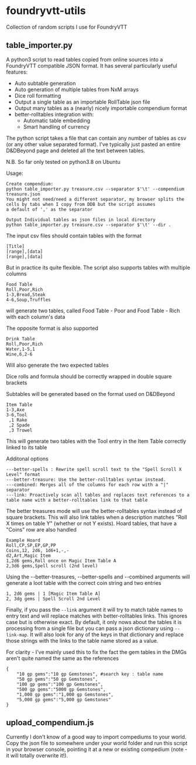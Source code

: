 # foundryvtt-utils
Collection of random scripts I use for FoundryVTT

## table_importer.py
A python3 script to read tables copied from online sources into a FoundryVTT compatible JSON format. It has several particularly useful features:
- Auto subtable generation
- Auto generation of multiple tables from NxM arrays
- Dice roll formatting
- Output a single table as an importable RollTable json file
- Output many tables as a (nearly) nicely importable compendium format
- better-rolltables integration with:
  - Automatic table embedding
  - Smart handling of currency

The python script takes a file that can contain any number of tables as csv (or any other value separated format). I've typically just pasted an entire D&DBeyond page and deleted all the text between tables.

N.B. So far only tested on python3.8 on Ubuntu

Usage:
```
Create compendium:
python table_importer.py treasure.csv --separator $'\t' --compendium treasure.json
You might not need/need a different separator, my browser splits the cells by tabs when I copy from DDB but the script assumes
a default of ',' as the separator

Output Individual tables as json files in local directory
python table_importer.py treasure.csv --separator $'\t' --dir .
```

The input csv files should contain tables with the format
```
[Title]
[range],[data]
[range],[data]
```
But in practice its quite flexible. The script also supports tables with multiple columns
```
Food Table
Roll,Poor,Rich
1-3,Bread,Steak
4-6,Soup,Truffles
```
will generate two tables, called Food Table - Poor and Food Table - Rich with each column's data

The opposite format is also supported
```
Drink Table
Roll,Poor,Rich
Water,1-5,1
Wine,6,2-6
```
Will also generate the two expected tables

Dice rolls and formula should be correctly wrapped in double square brackets

Subtables will be generated based on the format used on D&DBeyond
```
Item Table
1-3,Axe
3-6,Tool
 ,1 Rake
 ,2 Spade
 ,3 Trowel
```
This will generate two tables with the Tool entry in the Item Table correctly linked to its table

Additonal options
```
---better-spells : Rewrite spell scroll text to the "Spell Scroll X Level" format
---better-treasure: Use the better-rolltables syntax instead.
---combined: Merges all of the columns for each row with a "|" separator
---link: Proactively scan all tables and replaces text references to a table name with a better-rolltables link to that table
```
The better treasures mode will use the better-rolltables syntax instead of square brackets. This will also link tables when a description matches "Roll X times on table Y" (whether or not Y exists). Hoard tables, that have a "Coins" row are also handled
```
Example Hoard
Roll,CP,SP,EP,GP,PP
Coins,12, 2d6, 1d6+1,-,-
d2,Art,Magic Item
1,2d6 gems,Roll once on Magic Item Table A
2,3d6 gems,Spell scroll (2nd level)
```
Using the --better-treasures, --better-spells and --combined arguments will generate a loot table with the correct coin string and two entries
```
1, 2d6 gems | 1 [Magic Item Table A]
2, 3dg gems | Spell Scroll 2nd Level
```
Finally, if you pass the `--link` argument it will try to match table names to entry text and will replace matches with better-rolltables links. This ignores case but is otherwise exact. By default, it only nows about the tables it is processing from a single file but you can pass a json dictionary using `--link-map`. It will also look for any of the keys in that dictionary and replace those strings with the links to the table name stored as a value.

For clarity - I've mainly used this to fix the fact the gem tables in the DMGs aren't quite named the same as the references
```
{
    "10 gp gems":"10 gp Gemstones", #search key : table name
    "50 gp gems":"50 gp Gemstones",
    "100 gp gems":"100 gp Gemstones",
    "500 gp gems":"5000 gp Gemstones",
    "1,000 gp gems":"1,000 gp Gemstones",
    "5,000 gp gems":"5,000 gp Gemstones"
}
```

## upload_compendium.js
Currently I don't know of a good way to import compediums to your world. Copy the json file to somewhere under your world folder and run this script in your browser console, pointing it at a new or existing compedium (note - it will totally overwrite it!).
